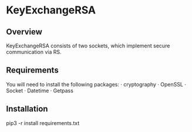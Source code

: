 # KeyExchangeRSA
## Overview
KeyExchangeRSA consists of two sockets, which implement secure communication via RS.

## Requirements
You will need to install the following packages:
· cryptography
· OpenSSL
· Socket
· Datetime
· Getpass

## Installation
 pip3 -r install requirements.txt
